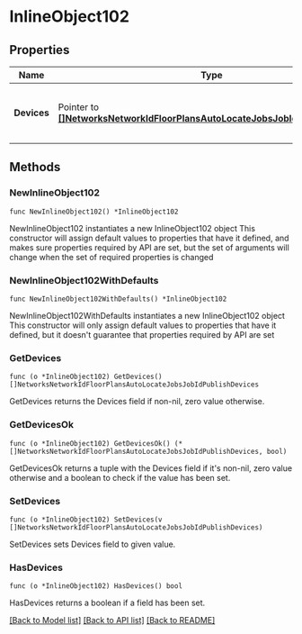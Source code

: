 # InlineObject102

## Properties

Name | Type | Description | Notes
------------ | ------------- | ------------- | -------------
**Devices** | Pointer to [**[]NetworksNetworkIdFloorPlansAutoLocateJobsJobIdPublishDevices**](NetworksNetworkIdFloorPlansAutoLocateJobsJobIdPublishDevices.md) | The list of devices to publish positions for | [optional] 

## Methods

### NewInlineObject102

`func NewInlineObject102() *InlineObject102`

NewInlineObject102 instantiates a new InlineObject102 object
This constructor will assign default values to properties that have it defined,
and makes sure properties required by API are set, but the set of arguments
will change when the set of required properties is changed

### NewInlineObject102WithDefaults

`func NewInlineObject102WithDefaults() *InlineObject102`

NewInlineObject102WithDefaults instantiates a new InlineObject102 object
This constructor will only assign default values to properties that have it defined,
but it doesn't guarantee that properties required by API are set

### GetDevices

`func (o *InlineObject102) GetDevices() []NetworksNetworkIdFloorPlansAutoLocateJobsJobIdPublishDevices`

GetDevices returns the Devices field if non-nil, zero value otherwise.

### GetDevicesOk

`func (o *InlineObject102) GetDevicesOk() (*[]NetworksNetworkIdFloorPlansAutoLocateJobsJobIdPublishDevices, bool)`

GetDevicesOk returns a tuple with the Devices field if it's non-nil, zero value otherwise
and a boolean to check if the value has been set.

### SetDevices

`func (o *InlineObject102) SetDevices(v []NetworksNetworkIdFloorPlansAutoLocateJobsJobIdPublishDevices)`

SetDevices sets Devices field to given value.

### HasDevices

`func (o *InlineObject102) HasDevices() bool`

HasDevices returns a boolean if a field has been set.


[[Back to Model list]](../README.md#documentation-for-models) [[Back to API list]](../README.md#documentation-for-api-endpoints) [[Back to README]](../README.md)


